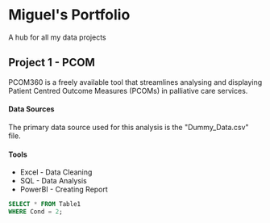 # Miguel's Portfolio
A hub for all my data projects

## Project 1 - PCOM 
PCOM360 is a freely available tool that streamlines analysing and displaying Patient Centred Outcome Measures (PCOMs) in palliative care services.

#### Data Sources
The primary data source used for this analysis is the "Dummy_Data.csv" file.
#### Tools
- Excel - Data Cleaning
- SQL - Data Analysis
- PowerBI - Creating Report

```SQL
SELECT * FROM Table1
WHERE Cond = 2;
```
